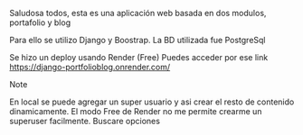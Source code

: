 Saludosa todos, esta es una aplicación web basada en dos modulos, portafolio y blog

Para ello se utilizo Django y Boostrap. La BD utilizada fue PostgreSql

Se hizo un deploy usando Render (Free)
Puedes acceder por ese link
https://django-portfolioblog.onrender.com/

 > [!NOTE]
En local se puede agregar un super usuario y asi crear el resto de contenido dinamicamente. El modo Free de Render no me permite crearme un superuser facilmente. Buscare opciones
